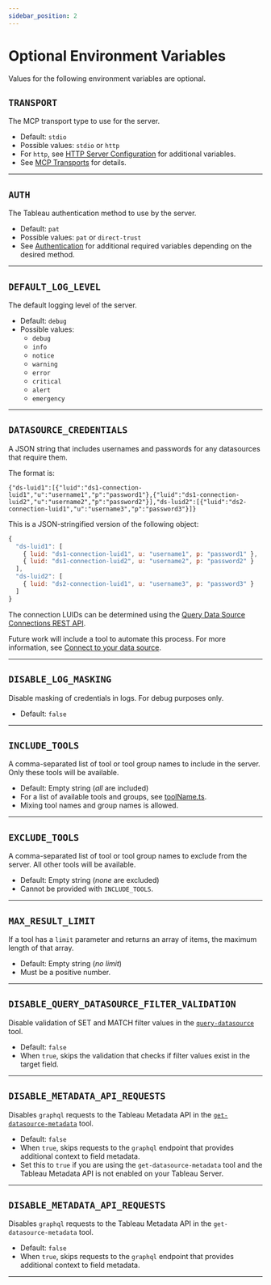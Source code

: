 ```yaml
---
sidebar_position: 2
---
```


# Optional Environment Variables

Values for the following environment variables are optional.

## `TRANSPORT`

The MCP transport type to use for the server.

- Default: `stdio`
- Possible values: `stdio` or `http`
- For `http`, see [HTTP Server Configuration](http-server.md) for additional variables.
- See [MCP Transports][mcp-transport] for details.

<hr />

## `AUTH`

The Tableau authentication method to use by the server.

- Default: `pat`
- Possible values: `pat` or `direct-trust`
- See [Authentication](authentication) for additional required variables depending on the desired
  method.

<hr />

## `DEFAULT_LOG_LEVEL`

The default logging level of the server.

- Default: `debug`
- Possible values:
  - `debug`
  - `info`
  - `notice`
  - `warning`
  - `error`
  - `critical`
  - `alert`
  - `emergency`

<hr />

## `DATASOURCE_CREDENTIALS`

A JSON string that includes usernames and passwords for any datasources that require them.

The format is:

`{"ds-luid1":[{"luid":"ds1-connection-luid1","u":"username1","p":"password1"},{"luid":"ds1-connection-luid2","u":"username2","p":"password2"}],"ds-luid2":[{"luid":"ds2-connection-luid1","u":"username3","p":"password3"}]}`

This is a JSON-stringified version of the following object:

```js
{
  "ds-luid1": [
    { luid: "ds1-connection-luid1", u: "username1", p: "password1" },
    { luid: "ds1-connection-luid2", u: "username2", p: "password2" }
  ],
  "ds-luid2": [
    { luid: "ds2-connection-luid1", u: "username3", p: "password3" }
  ]
}
```

The connection LUIDs can be determined using the
[Query Data Source Connections REST API](https://help.tableau.com/current/api/rest_api/en-us/REST/rest_api_ref_data_sources.htm#query_data_source_connections).

Future work will include a tool to automate this process. For more information, see
[Connect to your data source](https://help.tableau.com/current/api/vizql-data-service/en-us/docs/vds_create_queries.html#connect-to-your-data-source).

<hr />

## `DISABLE_LOG_MASKING`

Disable masking of credentials in logs. For debug purposes only.

- Default: `false`

<hr />

## `INCLUDE_TOOLS`

A comma-separated list of tool or tool group names to include in the server. Only these tools will
be available.

- Default: Empty string (_all_ are included)
- For a list of available tools and groups, see
  [toolName.ts](https://github.com/tableau/tableau-mcp/blob/main/src/tools/toolName.ts).
- Mixing tool names and group names is allowed.

<hr />

## `EXCLUDE_TOOLS`

A comma-separated list of tool or tool group names to exclude from the server. All other tools will
be available.

- Default: Empty string (_none_ are excluded)
- Cannot be provided with `INCLUDE_TOOLS`.

<hr />

## `MAX_RESULT_LIMIT`

If a tool has a `limit` parameter and returns an array of items, the maximum length of that array.

- Default: Empty string (_no limit_)
- Must be a positive number.

<hr />

## `DISABLE_QUERY_DATASOURCE_FILTER_VALIDATION`

Disable validation of SET and MATCH filter values in the
[`query-datasource`](../../tools/data-qna/query-datasource.md) tool.

- Default: `false`
- When `true`, skips the validation that checks if filter values exist in the target field.

<hr />

## `DISABLE_METADATA_API_REQUESTS`

Disables `graphql` requests to the Tableau Metadata API in the
[`get-datasource-metadata`](../../tools/data-qna/get-datasource-metadata.md) tool.

- Default: `false`
- When `true`, skips requests to the `graphql` endpoint that provides additional context to field
  metadata.
- Set this to `true` if you are using the `get-datasource-metadata` tool and the Tableau Metadata
  API is not enabled on your Tableau Server.

<hr />

## `DISABLE_METADATA_API_REQUESTS`

Disables `graphql` requests to the Tableau Metadata API in the `get-datasource-metadata` tool.

- Default: `false`
- When `true`, skips requests to the `graphql` endpoint that provides additional context to field metadata.

<hr />

[mcp-transport]: https://modelcontextprotocol.io/docs/concepts/transports
